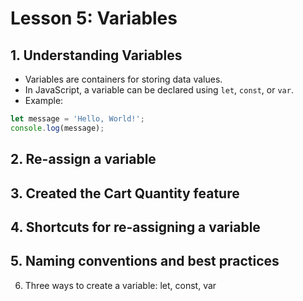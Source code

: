# Lesson 5: Variables

## 1. Understanding Variables
- Variables are containers for storing data values. 
- In JavaScript, a variable can be declared using `let`, `const`, or `var`.
- Example:
```javascript
let message = 'Hello, World!';
console.log(message);
```

## 2. Re-assign a variable

## 3. Created the Cart Quantity feature

## 4. Shortcuts for re-assigning a variable

## 5. Naming conventions and best practices

6. Three ways to create a variable: let, const, var
